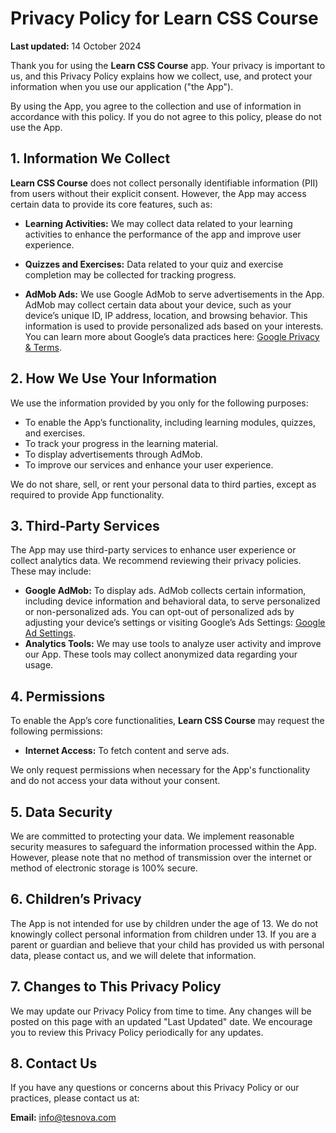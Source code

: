 # Privacy Policy for Learn CSS Course

**Last updated:** 14 October 2024

Thank you for using the **Learn CSS Course** app. Your privacy is important to us, and this Privacy Policy explains how we collect, use, and protect your information when you use our application ("the App").

By using the App, you agree to the collection and use of information in accordance with this policy. If you do not agree to this policy, please do not use the App.

## 1. Information We Collect

**Learn CSS Course** does not collect personally identifiable information (PII) from users without their explicit consent. However, the App may access certain data to provide its core features, such as:

- **Learning Activities:** We may collect data related to your learning activities to enhance the performance of the app and improve user experience.
  
- **Quizzes and Exercises:** Data related to your quiz and exercise completion may be collected for tracking progress.

- **AdMob Ads:** We use Google AdMob to serve advertisements in the App. AdMob may collect certain data about your device, such as your device’s unique ID, IP address, location, and browsing behavior. This information is used to provide personalized ads based on your interests. You can learn more about Google’s data practices here: [Google Privacy & Terms](https://policies.google.com/privacy).

## 2. How We Use Your Information

We use the information provided by you only for the following purposes:

- To enable the App’s functionality, including learning modules, quizzes, and exercises.
- To track your progress in the learning material.
- To display advertisements through AdMob.
- To improve our services and enhance your user experience.

We do not share, sell, or rent your personal data to third parties, except as required to provide App functionality.

## 3. Third-Party Services

The App may use third-party services to enhance user experience or collect analytics data. We recommend reviewing their privacy policies. These may include:

- **Google AdMob:** To display ads. AdMob collects certain information, including device information and behavioral data, to serve personalized or non-personalized ads. You can opt-out of personalized ads by adjusting your device’s settings or visiting Google’s Ads Settings: [Google Ad Settings](https://adssettings.google.com/).
- **Analytics Tools:** We may use tools to analyze user activity and improve our App. These tools may collect anonymized data regarding your usage.

## 4. Permissions

To enable the App’s core functionalities, **Learn CSS Course** may request the following permissions:

- **Internet Access:** To fetch content and serve ads.

We only request permissions when necessary for the App's functionality and do not access your data without your consent.

## 5. Data Security

We are committed to protecting your data. We implement reasonable security measures to safeguard the information processed within the App. However, please note that no method of transmission over the internet or method of electronic storage is 100% secure.

## 6. Children’s Privacy

The App is not intended for use by children under the age of 13. We do not knowingly collect personal information from children under 13. If you are a parent or guardian and believe that your child has provided us with personal data, please contact us, and we will delete that information.

## 7. Changes to This Privacy Policy

We may update our Privacy Policy from time to time. Any changes will be posted on this page with an updated "Last Updated" date. We encourage you to review this Privacy Policy periodically for any updates.

## 8. Contact Us

If you have any questions or concerns about this Privacy Policy or our practices, please contact us at:

**Email:** info@tesnova.com  
